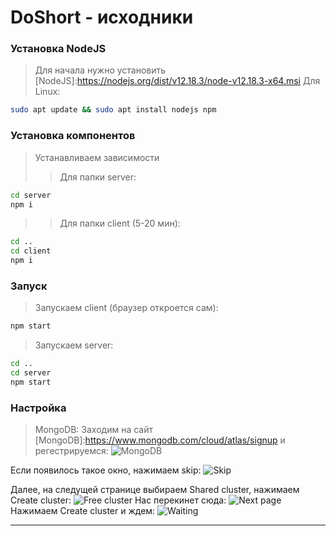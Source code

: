 # DoShort - исходники

### Установка NodeJS
> Для начала нужно установить [NodeJS]:https://nodejs.org/dist/v12.18.3/node-v12.18.3-x64.msi
> Для Linux: 
```bash
sudo apt update && sudo apt install nodejs npm
```

### Установка компонентов

>Устанавливаем зависимости
>>Для папки server:
```bash
cd server
npm i
```
>>Для папки client (5-20 мин):
```bash
cd ..
cd client
npm i
```

### Запуск 

> Запускаем client (браузер откроется сам):
```bash
npm start
```
>Запускаем server:
```bash
cd ..
cd server
npm start
```

### Настройка

> MongoDB:
Заходим на сайт [MongoDB]:https://www.mongodb.com/cloud/atlas/signup и регестрируемся:
![MongoDB](https://i.imgur.com/y1aqYrW.png "MongoDB")

Если появилось такое окно, нажимаем skip:
![Skip](https://i.imgur.com/DyJ9UML.png "Skip On MongoDB")

Далее, на следущей странице выбираем Shared cluster, нажимаем Create cluster:
![Free cluster](https://i.imgur.com/v74JT6R.png "Free Cluster Mongo DB")
Нас перекинет сюда:
![Next page](https://i.imgur.com/IpfbNel.png)
Нажимаем Create cluster и ждем:
![Waiting](https://i.imgur.com/6Sxciki.png)

---

